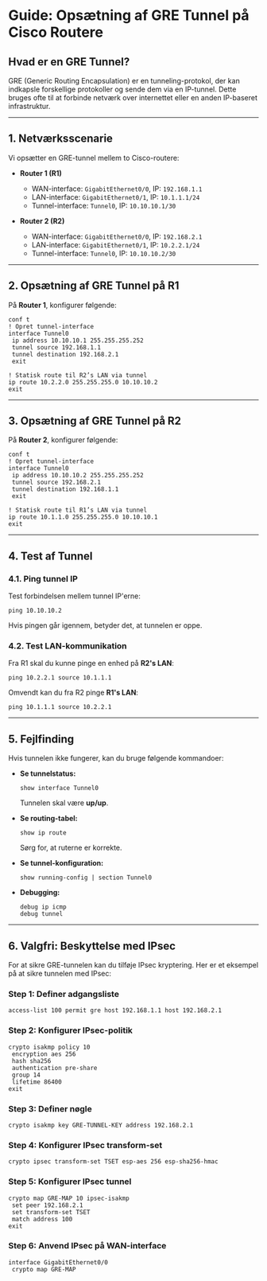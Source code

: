 # **Guide: Opsætning af GRE Tunnel på Cisco Routere**

## **Hvad er en GRE Tunnel?**
GRE (Generic Routing Encapsulation) er en tunneling-protokol, der kan indkapsle forskellige protokoller og sende dem via en IP-tunnel. Dette bruges ofte til at forbinde netværk over internettet eller en anden IP-baseret infrastruktur.

---

## **1. Netværksscenarie**
Vi opsætter en GRE-tunnel mellem to Cisco-routere:

- **Router 1 (R1)**
  - WAN-interface: `GigabitEthernet0/0`, IP: `192.168.1.1`
  - LAN-interface: `GigabitEthernet0/1`, IP: `10.1.1.1/24`
  - Tunnel-interface: `Tunnel0`, IP: `10.10.10.1/30`

- **Router 2 (R2)**
  - WAN-interface: `GigabitEthernet0/0`, IP: `192.168.2.1`
  - LAN-interface: `GigabitEthernet0/1`, IP: `10.2.2.1/24`
  - Tunnel-interface: `Tunnel0`, IP: `10.10.10.2/30`

---

## **2. Opsætning af GRE Tunnel på R1**

På **Router 1**, konfigurer følgende:

```cisco
conf t
! Opret tunnel-interface
interface Tunnel0
 ip address 10.10.10.1 255.255.255.252
 tunnel source 192.168.1.1
 tunnel destination 192.168.2.1
 exit

! Statisk route til R2’s LAN via tunnel
ip route 10.2.2.0 255.255.255.0 10.10.10.2
exit
```

---

## **3. Opsætning af GRE Tunnel på R2**

På **Router 2**, konfigurer følgende:

```cisco
conf t
! Opret tunnel-interface
interface Tunnel0
 ip address 10.10.10.2 255.255.255.252
 tunnel source 192.168.2.1
 tunnel destination 192.168.1.1
 exit

! Statisk route til R1’s LAN via tunnel
ip route 10.1.1.0 255.255.255.0 10.10.10.1
exit
```

---

## **4. Test af Tunnel**

### **4.1. Ping tunnel IP**
Test forbindelsen mellem tunnel IP'erne:
```cisco
ping 10.10.10.2
```
Hvis pingen går igennem, betyder det, at tunnelen er oppe.

### **4.2. Test LAN-kommunikation**
Fra R1 skal du kunne pinge en enhed på **R2's LAN**:
```cisco
ping 10.2.2.1 source 10.1.1.1
```

Omvendt kan du fra R2 pinge **R1's LAN**:
```cisco
ping 10.1.1.1 source 10.2.2.1
```

---

## **5. Fejlfinding**
Hvis tunnelen ikke fungerer, kan du bruge følgende kommandoer:

- **Se tunnelstatus:**
  ```cisco
  show interface Tunnel0
  ```
  Tunnelen skal være **up/up**.

- **Se routing-tabel:**
  ```cisco
  show ip route
  ```
  Sørg for, at ruterne er korrekte.

- **Se tunnel-konfiguration:**
  ```cisco
  show running-config | section Tunnel0
  ```

- **Debugging:**
  ```cisco
  debug ip icmp
  debug tunnel
  ```

---

## **6. Valgfri: Beskyttelse med IPsec**
For at sikre GRE-tunnelen kan du tilføje IPsec kryptering. Her er et eksempel på at sikre tunnelen med IPsec:

### **Step 1: Definer adgangsliste**
```cisco
access-list 100 permit gre host 192.168.1.1 host 192.168.2.1
```

### **Step 2: Konfigurer IPsec-politik**
```cisco
crypto isakmp policy 10
 encryption aes 256
 hash sha256
 authentication pre-share
 group 14
 lifetime 86400
exit
```

### **Step 3: Definer nøgle**
```cisco
crypto isakmp key GRE-TUNNEL-KEY address 192.168.2.1
```

### **Step 4: Konfigurer IPsec transform-set**
```cisco
crypto ipsec transform-set TSET esp-aes 256 esp-sha256-hmac
```

### **Step 5: Konfigurer IPsec tunnel**
```cisco
crypto map GRE-MAP 10 ipsec-isakmp
 set peer 192.168.2.1
 set transform-set TSET
 match address 100
exit
```

### **Step 6: Anvend IPsec på WAN-interface**
```cisco
interface GigabitEthernet0/0
 crypto map GRE-MAP
```
